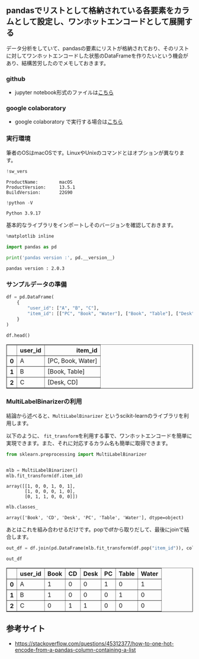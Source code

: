 ## pandasでリストとして格納されている各要素をカラムとして設定し、ワンホットエンコードとして展開する


データ分析をしていて、pandasの要素にリストが格納されており、そのリストに対してワンホットエンコードした状態のDataFrameを作りたいという機会があり、結構苦労したのでメモしておきます。

### github
- jupyter notebook形式のファイルは[こちら](https://github.com/hiroshi0530/wa-src/blob/master/article/library/pandas/02/pandas_02_nb.ipynb)

### google colaboratory
- google colaboratory で実行する場合は[こちら](https://colab.research.google.com/github/hiroshi0530/wa-src/blob/master/article/library/pandas/02/pandas_02_nb.ipynb)

### 実行環境
筆者のOSはmacOSです。LinuxやUnixのコマンドとはオプションが異なります。


```python
!sw_vers
```

    ProductName:		macOS
    ProductVersion:		13.5.1
    BuildVersion:		22G90



```python
!python -V
```

    Python 3.9.17


基本的なライブラリをインポートしそのバージョンを確認しておきます。


```python
%matplotlib inline

import pandas as pd

print('pandas version :', pd.__version__)
```

    pandas version : 2.0.3


### サンプルデータの準備


```python
df = pd.DataFrame(
    {
        "user_id": ["A", "B", "C"],
        "item_id": [["PC", "Book", "Water"], ["Book", "Table"], ["Desk", "CD"]],
    }
)

df.head()
```




<div>
<style scoped>
    .dataframe tbody tr th:only-of-type {
        vertical-align: middle;
    }

    .dataframe tbody tr th {
        vertical-align: top;
    }

    .dataframe thead th {
        text-align: right;
    }
</style>
<table border="1" class="dataframe">
  <thead>
    <tr style="text-align: right;">
      <th></th>
      <th>user_id</th>
      <th>item_id</th>
    </tr>
  </thead>
  <tbody>
    <tr>
      <th>0</th>
      <td>A</td>
      <td>[PC, Book, Water]</td>
    </tr>
    <tr>
      <th>1</th>
      <td>B</td>
      <td>[Book, Table]</td>
    </tr>
    <tr>
      <th>2</th>
      <td>C</td>
      <td>[Desk, CD]</td>
    </tr>
  </tbody>
</table>
</div>



### MultiLabelBinarizerの利用

結論から述べると、`MultiLabelBinarizer` というscikit-learnのライブラリを利用します。

以下のように、 `fit_transform`を利用する事で、ワンホットエンコードを簡単に実現できます。また、それに対応するカラム名も簡単に取得できます。


```python
from sklearn.preprocessing import MultiLabelBinarizer


mlb = MultiLabelBinarizer()
mlb.fit_transform(df.item_id)
```




    array([[1, 0, 0, 1, 0, 1],
           [1, 0, 0, 0, 1, 0],
           [0, 1, 1, 0, 0, 0]])




```python
mlb.classes_
```




    array(['Book', 'CD', 'Desk', 'PC', 'Table', 'Water'], dtype=object)



あとはこれを組み合わせるだけです。popでdfから取りだして、最後にjoinで結合します。


```python
out_df = df.join(pd.DataFrame(mlb.fit_transform(df.pop("item_id")), columns=mlb.classes_))

out_df
```




<div>
<style scoped>
    .dataframe tbody tr th:only-of-type {
        vertical-align: middle;
    }

    .dataframe tbody tr th {
        vertical-align: top;
    }

    .dataframe thead th {
        text-align: right;
    }
</style>
<table border="1" class="dataframe">
  <thead>
    <tr style="text-align: right;">
      <th></th>
      <th>user_id</th>
      <th>Book</th>
      <th>CD</th>
      <th>Desk</th>
      <th>PC</th>
      <th>Table</th>
      <th>Water</th>
    </tr>
  </thead>
  <tbody>
    <tr>
      <th>0</th>
      <td>A</td>
      <td>1</td>
      <td>0</td>
      <td>0</td>
      <td>1</td>
      <td>0</td>
      <td>1</td>
    </tr>
    <tr>
      <th>1</th>
      <td>B</td>
      <td>1</td>
      <td>0</td>
      <td>0</td>
      <td>0</td>
      <td>1</td>
      <td>0</td>
    </tr>
    <tr>
      <th>2</th>
      <td>C</td>
      <td>0</td>
      <td>1</td>
      <td>1</td>
      <td>0</td>
      <td>0</td>
      <td>0</td>
    </tr>
  </tbody>
</table>
</div>



## 参考サイト

- https://stackoverflow.com/questions/45312377/how-to-one-hot-encode-from-a-pandas-column-containing-a-list
